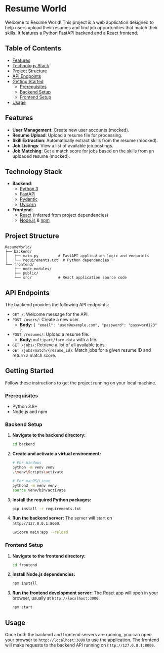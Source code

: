 # Resume World

Welcome to Resume World! This project is a web application designed to help users upload their resumes and find job opportunities that match their skills. It features a Python FastAPI backend and a React frontend.

## Table of Contents

- [Features](#features)
- [Technology Stack](#technology-stack)
- [Project Structure](#project-structure)
- [API Endpoints](#api-endpoints)
- [Getting Started](#getting-started)
  - [Prerequisites](#prerequisites)
  - [Backend Setup](#backend-setup)
  - [Frontend Setup](#frontend-setup)
- [Usage](#usage)

## Features

*   **User Management**: Create new user accounts (mocked).
*   **Resume Upload**: Upload a resume file for processing.
*   **Skill Extraction**: Automatically extract skills from the resume (mocked).
*   **Job Listings**: View a list of available job postings.
*   **Job Matching**: Get a match score for jobs based on the skills from an uploaded resume (mocked).

## Technology Stack

*   **Backend**:
    *   [Python 3](https://www.python.org/)
    *   [FastAPI](https://fastapi.tiangolo.com/)
    *   [Pydantic](https://docs.pydantic.dev/)
    *   [Uvicorn](https://www.uvicorn.org/)
*   **Frontend**:
    *   [React](https://reactjs.org/) (inferred from project dependencies)
    *   [Node.js](https://nodejs.org/) & [npm](https://www.npmjs.com/)

## Project Structure

```
ResumeWorld/
├── backend/
│   ├── main.py         # FastAPI application logic and endpoints
│   └── requirements.txt  # Python dependencies
└── frontend/
    ├── node_modules/
    ├── public/
    └── src/            # React application source code
```

## API Endpoints

The backend provides the following API endpoints:

*   `GET /`: Welcome message for the API.
*   `POST /users/`: Create a new user.
    *   **Body**: `{ "email": "user@example.com", "password": "password123" }`
*   `POST /resumes/`: Upload a resume file.
    *   **Body**: `multipart/form-data` with a file.
*   `GET /jobs/`: Retrieve a list of all available jobs.
*   `GET /jobs/match/{resume_id}`: Match jobs for a given resume ID and return a match score.

## Getting Started

Follow these instructions to get the project running on your local machine.

### Prerequisites

*   Python 3.8+
*   Node.js and npm

### Backend Setup

1.  **Navigate to the backend directory:**
    ```sh
    cd backend
    ```

2.  **Create and activate a virtual environment:**
    ```sh
    # For Windows
    python -m venv venv
    .\venv\Scripts\activate

    # For macOS/Linux
    python3 -m venv venv
    source venv/bin/activate
    ```

3.  **Install the required Python packages:**
    ```sh
    pip install -r requirements.txt
    ```

4.  **Run the backend server:**
    The server will start on `http://127.0.0.1:8000`.
    ```sh
    uvicorn main:app --reload
    ```

### Frontend Setup

1.  **Navigate to the frontend directory:**
    ```sh
    cd frontend
    ```

2.  **Install Node.js dependencies:**
    ```sh
    npm install
    ```

3.  **Run the frontend development server:**
    The React app will open in your browser, usually at `http://localhost:3000`.
    ```sh
    npm start
    ```

## Usage

Once both the backend and frontend servers are running, you can open your browser to `http://localhost:3000` to use the application. The frontend will make requests to the backend API running on `http://127.0.0.1:8000`.